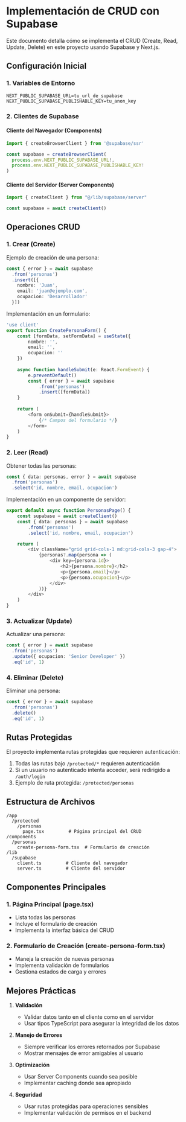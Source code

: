 # Implementación de CRUD con Supabase

Este documento detalla cómo se implementa el CRUD (Create, Read, Update, Delete) en este proyecto usando Supabase y Next.js.

## Configuración Inicial

### 1. Variables de Entorno
```env
NEXT_PUBLIC_SUPABASE_URL=tu_url_de_supabase
NEXT_PUBLIC_SUPABASE_PUBLISHABLE_KEY=tu_anon_key
```

### 2. Clientes de Supabase

#### Cliente del Navegador (Components)
```typescript
import { createBrowserClient } from '@supabase/ssr'

const supabase = createBrowserClient(
  process.env.NEXT_PUBLIC_SUPABASE_URL!,
  process.env.NEXT_PUBLIC_SUPABASE_PUBLISHABLE_KEY!
)
```

#### Cliente del Servidor (Server Components)
```typescript
import { createClient } from "@/lib/supabase/server"

const supabase = await createClient()
```

## Operaciones CRUD

### 1. Crear (Create)

Ejemplo de creación de una persona:
```typescript
const { error } = await supabase
  .from('personas')
  .insert([{
    nombre: 'Juan',
    email: 'juan@ejemplo.com',
    ocupacion: 'Desarrollador'
  }])
```

Implementación en un formulario:
```typescript
'use client'
export function CreatePersonaForm() {
    const [formData, setFormData] = useState({
        nombre: '',
        email: '',
        ocupacion: ''
    })
    
    async function handleSubmit(e: React.FormEvent) {
        e.preventDefault()
        const { error } = await supabase
            .from('personas')
            .insert([formData])
    }
    
    return (
        <form onSubmit={handleSubmit}>
            {/* Campos del formulario */}
        </form>
    )
}
```

### 2. Leer (Read)

Obtener todas las personas:
```typescript
const { data: personas, error } = await supabase
  .from('personas')
  .select('id, nombre, email, ocupacion')
```

Implementación en un componente de servidor:
```typescript
export default async function PersonasPage() {
    const supabase = await createClient()
    const { data: personas } = await supabase
        .from('personas')
        .select('id, nombre, email, ocupacion')

    return (
        <div className="grid grid-cols-1 md:grid-cols-3 gap-4">
            {personas?.map(persona => (
                <div key={persona.id}>
                    <h2>{persona.nombre}</h2>
                    <p>{persona.email}</p>
                    <p>{persona.ocupacion}</p>
                </div>
            ))}
        </div>
    )
}
```

### 3. Actualizar (Update)

Actualizar una persona:
```typescript
const { error } = await supabase
  .from('personas')
  .update({ ocupacion: 'Senior Developer' })
  .eq('id', 1)
```

### 4. Eliminar (Delete)

Eliminar una persona:
```typescript
const { error } = await supabase
  .from('personas')
  .delete()
  .eq('id', 1)
```

## Rutas Protegidas

El proyecto implementa rutas protegidas que requieren autenticación:

1. Todas las rutas bajo `/protected/*` requieren autenticación
2. Si un usuario no autenticado intenta acceder, será redirigido a `/auth/login`
3. Ejemplo de ruta protegida: `/protected/personas`

## Estructura de Archivos

```
/app
  /protected
    /personas
      page.tsx         # Página principal del CRUD
/components
  /personas
    create-persona-form.tsx  # Formulario de creación
/lib
  /supabase
    client.ts         # Cliente del navegador
    server.ts         # Cliente del servidor
```

## Componentes Principales

### 1. Página Principal (page.tsx)
- Lista todas las personas
- Incluye el formulario de creación
- Implementa la interfaz básica del CRUD

### 2. Formulario de Creación (create-persona-form.tsx)
- Maneja la creación de nuevas personas
- Implementa validación de formularios
- Gestiona estados de carga y errores

## Mejores Prácticas

1. **Validación**
   - Validar datos tanto en el cliente como en el servidor
   - Usar tipos TypeScript para asegurar la integridad de los datos

2. **Manejo de Errores**
   - Siempre verificar los errores retornados por Supabase
   - Mostrar mensajes de error amigables al usuario

3. **Optimización**
   - Usar Server Components cuando sea posible
   - Implementar caching donde sea apropiado

4. **Seguridad**
   - Usar rutas protegidas para operaciones sensibles
   - Implementar validación de permisos en el backend

